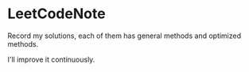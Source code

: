 LeetCodeNote
============

Record my solutions, each of them has general methods and optimized methods. 

I'll improve it continuously.
